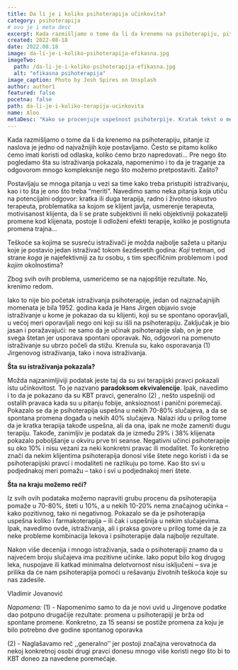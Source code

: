 ```yaml
---
title: Da li je i koliko psihoterapija učinkovita?
category: psihoterapija
# ovo je i meta desc
excerpt: Kada razmišljamo o tome da li da krenemo na psihoterapiju, pitanje iz naslova je jedno od najvažnijih koje postavljamo.
created: 2022-08-18
date: 2022.08.18
image: da-li-je-i-koliko-psihoterapija-efikasna.jpg
imageTwo:
  path: /da-li-je-i-koliko-psihoterapija-efikasna.jpg
  alt: "efikasna psihoterapija"
image_caption: Photo by Josh Spires on Unsplash
author: author1
featured: false
pocetna: false
path: da-li-je-i-koliko-terapija-ucinkovita
name: Aloo
metaDesc: "Kako se procenjuje uspešnost psihoterpije. Kratak tekst o metodama i istraživanjima koja su dovela do odrđeneih rezultata."
---
```


Kada razmišljamo o tome da li da krenemo na psihoterapiju, pitanje iz naslova je jedno od najvažnijih koje postavljamo. Često se pitamo koliko ćemo imati koristi od odlaska, koliko ćemo brzo napredovati... Pre nego što pogledamo šta su istraživanja pokazala, napomenimo i to da je traganje za odgovorom mnogo kompleksnije nego što možemo pretpostaviti. Zašto?

Postavljaju se mnoga pitanja u vezi sa time kako treba pristupiti istraživanju, kao i to šta je ono što trebа “meriti”. Navedimo samo neka pitanja koja utiču na potencijalni odgovor: kratka ili duga terapija, radno i životno iskustvo terapeuta, problematika sa kojom se klijent javlja, usmerenje terapeuta, motivisanost klijenta, da li se prate subjektivni ili neki objektivniji pokazatelji promene kod klijenata, postoje li odloženi efekti terapije, koliko je postignuta promena trajna... 

Teškoće sa kojima se susreću istraživači je možda najbolje sažeta u pitanju koje je postavio jedan istraživač tokom šezdesetih godina: *Koji* tretman, od strane *koga* je najefektivniji za *tu* osobu, s tim specifičnim problemom i pod *kojim* okolnostima? 

Zbog svih ovih problema, usmerićemo se na najopštije rezultate. No, krenimo redom.

Iako to nije bio početak istraživanja psihoterapije, jedan od najznačajnijih momenata je bila 1952. godina kada je Hans Jirgen objavio svoje istraživanje u kome je pokazao da su klijenti, koji su se spontano oporavljali, u većoj meri oporavljali nego oni koji su išli na psihoterapiju. Zaključak je bio jasan i poražavajući: ne samo da je učinak psihoterapije slab, on je pre svega štetan jer usporava spontani oporavak. No, odgovori na pomenuto istraživanje su ubrzo počeli da stižu. Krenula su, kako osporavanja (1)  Jirgenovog istraživanja, tako i nova istraživanja.

**Šta su istraživanja pokazala?**

Možda najzanimljiviji podatak jeste taj da su svi terapijski pravci pokazali istu učinkovitost. To je nazvano **paradoksom ekvivalencije**. Ipak, navedimo i to da je pokazano da su KBT pravci, generalno (2) , nešto uspešniji od ostalih pravaca kada su u pitanju fobije, anksioznost i panični poremećaji. Pokazalo se da je psihoterapija uspešna u nekih 70-80% slučajeva, a da se spontana promena događa u nekih 40% slučajeva. Nalazi idu u prilog tome da je kratka terapija takođe uspešna, ali da ona, ipak ne može zameniti dugu terapiju. Takođe, zanimljiv je podatak da je između 29% i 38% klijenata pokazalo poboljšanje u okviru prve tri seanse. Negativni učinci psihoterapije su oko 10% i nisu vezani za neki konkretni pravac ili modalitet. To konkretno znači da nekim klijentima psihoterapija donosi više štete nego koristi i da se psihoterapijski pravci i modaliteti ne razlikuju po tome. Kao što svi u podjednakoj meri pomažu – tako i svi u podjednakoj meri štete.

**Šta na kraju možemo reći?**

Iz svih ovih podataka možemo napraviti grubu procenu da psihoterapija pomaže u 70-80%, šteti u 10%, a u nekih 10-20% nema značajnog učinka – kako pozitivnog, tako ni negativnog. Pokazalo se da je psihoterapija uspešna koliko i farmakoterapija – ili čak i uspešnija u nekim slučajevima. Ipak, navedimo ovde, istraživanja, ali i praksa govore u prilog tome da je za neke probleme kombinacija lekova i psihoterapije dala najbolje rezultate.

Nakon više decenija i mnogo istraživanja, sada o psihoterapiji znamo da u najvećem broju slučajeva ima pozitivne učinke. Iako poput bilo kog drugog leka, nuspojave ili katkad minimalna delotvornost nisu isključeni – sva je prilika da će nam psihoterapija pomoći u rešavanju životnih teškoća koje su nas zadesile.

Vladimir Jovanović


*Napomena:* 
(1) - Napomenimo samo to da je novi uvid u Jirgenove podatke dao potpuno drugačije rezultate: promena u psihoterapiji je brža od spontane promene. Konkretno, za 15 seansi se postiže promena za koju je bilo potrebno dve godine spontanog oporavka

(2) - Naglašavamo reč ,,generalno’’ jer postoji značajna verovatnoća da nekoj konkretnoj osobi drugi pravci donesu mnogo više koristi nego što bi to КBT doneo za navedene poremećaje.